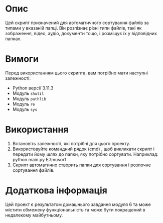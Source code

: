 # Опис

Цей скрипт призначений для автоматичного сортування файлів за типами у вказаній папці. Він розпізнає різні типи файлів, такі як зображення, відео, аудіо, документи тощо, і розміщує їх у відповідних папках.

# Вимоги

Перед використанням цього скрипта, вам потрібно мати наступні залежності:

- Python версії 3.11.3
- Модуль `shutil`
- Модуль `pathlib`
- Модуль `re`
- Модуль `sys`

# Використання

1. Встановіть залежності, які потрібні для цього проекту.
2. Використовуйте командний рядок (cmd) , щоб викликати скрипт і передати йому шлях до папки, яку потрібно сортувати. Наприклад: python main.py E:\musor1
3. Скрипт автоматично створить папки для сортування і розпочне сортування файлів.

# Додаткова інформація

Цей проект є результатом домашнього завдання модуля 6  та може містити обмежену функціональність та може бути покращений в недалекому майбутньому.



